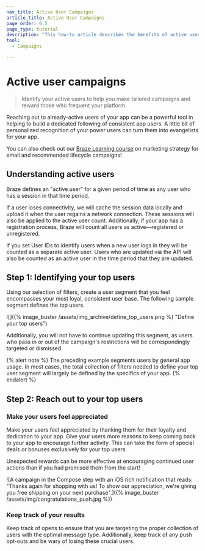 ```yaml
---
nav_title: Active User Campaigns
article_title: Active User Campaigns
page_order: 0.5
page_type: tutorial
description: "This how-to article describes the benefits of active user campaigns within the Braze dashboard and the steps to create and set up one."
tool: 
  - Campaigns

---
```


# Active user campaigns

> Identify your active users to help you make tailored campaigns and reward those who frequent your platform. 

Reaching out to already-active users of your app can be a powerful tool in helping to build a dedicated following of consistent app users. A little bit of personalized recognition of your power users can turn them into evangelists for your app.

You can also check out our [Braze Learning course](https://learning.braze.com/quick-overview-segment-and-campaign-setup) on marketing strategy for email and recommended lifecycle campaigns!

## Understanding active users

Braze defines an "active user" for a given period of time as any user who has a session in that time period.

If a user loses connectivity, we will cache the session data locally and upload it when the user regains a network connection. These sessions will also be applied to the active user count. Additionally, if your app has a registration process, Braze will count all users as active—registered or unregistered.

If you set User IDs to identify users when a new user logs in they will be counted as a separate active user. Users who are updated via the API will also be counted as an active user in the time period that they are updated.

## Step 1: Identifying your top users

Using our selection of filters, create a user segment that you feel encompasses your most loyal, consistent user base. The following sample segment defines the top users.

![]({% image_buster /assets/img_archive/define_top_users.png %} "Define your top users")

Additionally, you will not have to continue updating this segment, as users who pass in or out of the campaign's restrictions will be correspondingly targeted or dismissed.

{% alert note %}
The preceding example segments users by general app usage. In most cases, the total collection of filters needed to define your top user segment will largely be defined by the specifics of your app.
{% endalert %}

## Step 2: Reach out to your top users

### Make your users feel appreciated

Make your users feel appreciated by thanking them for their loyalty and dedication to your app. Give your users more reasons to keep coming back to your app to encourage further activity. This can take the form of special deals or bonuses exclusively for your top users. 

Unexpected rewards can be more effective at encouraging continued user actions than if you had promised them from the start!

![A campaign in the Compose step with an iOS rich notification that reads: "Thanks again for shopping with us! To show our appreciation, we're giving you free shipping on your next purchase".]({% image_buster /assets/img/congratulations_push.jpg %})

### Keep track of your results

Keep track of opens to ensure that you are targeting the proper collection of users with the optimal message type. Additionally, keep track of any push opt-outs and be wary of losing these crucial users.

